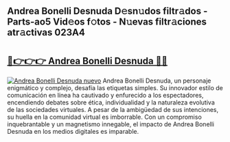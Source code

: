 ## Andrea Bonelli Desnuda D𝚎sn𝚞dos filtr𝚊dos - Parts-ao5 Vid𝚎os f𝚘tos - N𝚞evas filtr𝚊ciones atr𝚊ctivas 023A4

# <h2><a href="http://mb88gjw.tromn.icu/?c=Andrea+Bonelli+Desnuda">🔗👉👉👉 Andrea Bonelli Desnuda 🔗🔗</a></h2>

[![Andrea Bonelli Desnuda nuevo](https://i.imgur.com/pEAQMta.gif)](http://mb88gjw.tromn.icu/?c=Andrea+Bonelli+Desnuda)
Andrea Bonelli Desnuda, un personaje enigmático y complejo, desafía las etiquetas simples. Su innovador estilo de comunicación en línea ha cautivado y enfurecido a los espectadores, encendiendo debates sobre ética, individualidad y la naturaleza evolutiva de las sociedades virtuales. A pesar de la ambigüedad de sus intenciones, su huella en la comunidad virtual es imborrable. Con un compromiso inquebrantable y un magnetismo innegable, el impacto de Andrea Bonelli Desnuda en los medios digitales es imparable.
